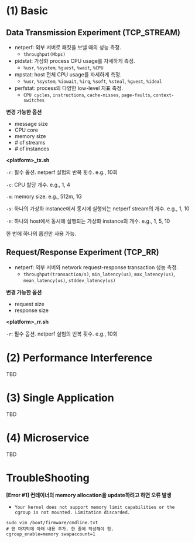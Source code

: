 # (1) Basic
## Data Transmission Experiment (TCP_STREAM)
- netperf: 외부 서버로 패킷을 보낼 때의 성능 측정.
  - `throughput(Mbps)`
- pidstat: 가상화 process CPU usage를 자세하게 측정.
  - `%usr`, `%system`, `%guest`, `%wait`, `%CPU`
- mpstat: host 전체 CPU usage를 자세하게 측정.
  - `%usr`, `%system`, `%iowait`, `%irq`, `%soft`, `%steal`, `%guest`, `%ideal`
- perfstat: process의 다양한 low-level 지표 측정.
  - `CPU cycles`, `instructions`, `cache-misses`, `page-faults`, `context-switches`

**변경 가능한 옵션**
- message size
- CPU core
- memory size
- \# of streams
- \# of instances

**\<platform\>_tx.sh**

`-r`: 필수 옵션. netperf 실험의 반복 횟수. e.g., 10회

`-c`: CPU 할당 개수. e.g., 1, 4

`-m`: memory size. e.g., 512m, 1G

`-s`: 하나의 가상화 instance에서 동시에 실행되는 netperf stream의 개수. e.g., 1, 10

`-n`: 하나의 host에서 동시에 실행되는 가상화 instance의 개수. e.g., 1, 5, 10

한 번에 하나의 옵션만 사용 가능.

## Request/Response Experiment (TCP_RR)
- netperf: 외부 서버와 network request-response transaction 성능 측정.
  - `throughput(transaction/s)`, `min_latency(us)`, `max_latency(us)`, `mean_latency(us)`, `stddev_latency(us)`

**변경 가능한 옵션**
- request size
- response size

**\<platform\>_rr.sh**

`-r`: 필수 옵션. netperf 실험의 반복 횟수. e.g., 10회


# (2) Performance Interference
TBD

# (3) Single Application
TBD

# (4) Microservice
TBD

# TroubleShooting
**[Error #1] 컨테이너의 memory allocation을 update하려고 하면 오류 발생**
- `Your kernel does not support memory limit capabilities or the cgroup is not mounted. Limitation discarded.`

```
sudo vim /boot/firmware/cmdline.txt
# 맨 마지막에 아래 내용 추가. 한 줄에 작성해야 함.
cgroup_enable=memory swapaccount=1
```
